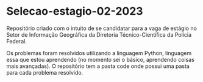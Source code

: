 # Selecao-estagio-02-2023

Repositório criado com o intuito de se candidatar para a vaga de estágio no Setor de Informação Geográfica da Diretoria Técnico-Científica da Polícia Federal.

Os problemas foram resolvidos utilizando a linguagem Python, linguagem essa que estou aprendendo (no momento sei o básico, aprendendo coisas mais avançadas).
O repositório tem a pasta code onde possui uma pasta para cada problema resolvido.
